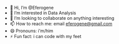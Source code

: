 - 👋 Hi, I’m @Eferogene
- 👀 I’m interested in Data Analysis
- 💞️ I’m looking to collaborate on anything interesting
- 📫 How to reach me: email eferogene@gmail.com
- 😄 Pronouns: i'm/him
- ⚡ Fun fact: i can code with my feet

<!---
Eferogene/Eferogene is a ✨ special ✨ repository because its `README.md` (this file) appears on your GitHub profile.
You can click the Preview link to take a look at your changes.
--->
